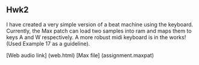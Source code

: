 ## Hwk2

I have created a very simple version of a beat machine using the keyboard. 
Currently, the Max patch can load two samples into ram and maps them to keys A and W respectively. 
A more robust midi keyboard is in the works! (Used Example 17 as a guideline).

[Web audio link] (web.html)
[Max file] (assignment.maxpat)
